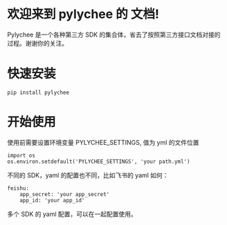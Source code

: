 欢迎来到 pylychee 的 文档!
====================================
Pylychee 是一个各种第三方 SDK 的集合体，省去了按照第三方接口文档对接的过程。谢谢你的关注。

快速安装
===================

    pip install pylychee
    
开始使用
===================
使用前需要设置环境变量 PYLYCHEE_SETTINGS, 值为 yml 的文件位置
    
    import os
    os.environ.setdefault('PYLYCHEE_SETTINGS', 'your path.yml')

不同的 SDK，yaml 的配置也不同，比如飞书的 yaml 如何：

    feishu:
        app_secret: 'your app_secret'
        app_id: 'your app_id'

多个 SDK 的 yaml 配置，可以在一起配置使用。
